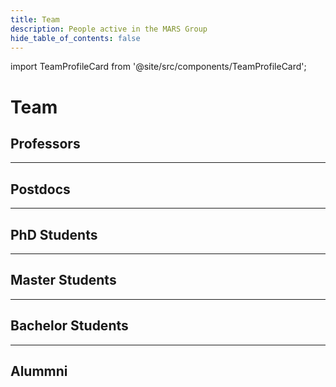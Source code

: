 ```yaml
---
title: Team
description: People active in the MARS Group
hide_table_of_contents: false
---
```


import TeamProfileCard from '@site/src/components/TeamProfileCard';

# Team

## Professors

<div class="row">
    <TeamProfileCard 
        name="Thomas Clemen"
        description="Project leadership and representation"
        img="/img/team/thomas-clemen.jpeg"
        />
</div>

<div class="row">
<TeamProfileCard 
    name="Marina Tropmann-Frick"
    description="Data Science: Analytics and Visualization"
    />

<TeamProfileCard 
    name="Karen Bradshaw"
    description="GPU-based simulation, teaching socio-ecological modelling. Computer Science Department, Rhodes University, South Africa"
    />

<TeamProfileCard 
    name="Yanling Zhou"
    description="IoT, Smart Cities, Hefei University, China"
    />

<TeamProfileCard 
    name="Greg Kiker"
    description="IoT, Smart Cities, Hefei University, China"
    />

<TeamProfileCard 
    name="Michael Köhler-Bußmeier"
    description="Theoretical Computer Science, Computational Organisation Theory"
    />

<TeamProfileCard 
    name="Jan Sudeikat"
    description="Cyber-physical Systems, Self-Organization in MAS"
    />
</div>

---

## Postdocs

<div class="row">
<TeamProfileCard 
    name="Ulfia A. Lenfers"
    description="Conceptual Modeling, Model Development, Requirements Engineering, Outreach"
    />

<TeamProfileCard 
    name="Devotha Nyambo"
    description="Conceptual Modeling and Model Development – ESIDA Project"
    />

<TeamProfileCard 
    name="Rebecca Sarku"
    description="Climate Adaptation, Climate Information Services, Designing Innovative Governance Arrangements, Adaptive Decision-making, and Digital Technologies for Agricultural and Sustainable Food Systems"
    />
</div>

---

## PhD Students

<div class="row">
<TeamProfileCard 
    name="Daniel Glake"
    description="SmartOpen Hamburg. Technical Architect of MARS Systems, MARS Runtime, MARS DSL, OpenData Discovery and Integration"
    />

<TeamProfileCard 
    name="Juliane Bönecke"
    description="Epidemiological Research – ESIDA project"
    />
</div>

---

## Master Students

<div class="row">
<TeamProfileCard 
    name="Nima Ahmady-Moghaddam"
    description="ESIDA Project, SmartOpen Hamburg"
    />
<TeamProfileCard 
    name="Daniel Osterholz"
    description="SmartOpen Hamburg"
    />
<TeamProfileCard 
    name="Jonathan Ströbele"
    description="ESIDA Project"
    />
</div>

---

## Bachelor Students

---

## Alummni

<div class="row">
<TeamProfileCard 
    name="Jan-Niklas Voß"
    year="2022"
    description="Jan-Niklas Voß, MARS Explorer"
    />
<TeamProfileCard 
    name="Julius Weyl"
    year="2019"
    description="SmartOpen Hamburg"
    />
<TeamProfileCard 
    name="Andreas Löffler"
    year="2018"
    description="Smart Rescue Model"
    />
<TeamProfileCard 
    name="Philipp Kayser"
    year="2018"
    description="GPU-based distributed environment"
    />
<TeamProfileCard 
    name="Jan Dalski"
    year="2018"
    description="Generic Agent Architecture, WebGL Visualization and Website."
    />
<TeamProfileCard 
    name="Lennart Karsten"
    year="2018"
    description="GIS data processing, public relations, infrastructure and Linux support."
    />
<TeamProfileCard 
    name="Lukas Grundmann"
    year="2018"
    description="Immune system simulation, infrastructure and Linux support"
    />
<TeamProfileCard 
    name="Petar Krastev"
    year="2018"
    description="Cascading deletion of assets"
    />
<TeamProfileCard 
    name="Prannoy Mulmi"
    year="2018"
    description="Archiving finished simulation data"
    />
<TeamProfileCard 
    name="Christian Hüning"
    year="2016"
    description="Development of MARS LIFE application and MARS Cloud"
    />
<TeamProfileCard 
    name="Daniel Steiman"
    year="2015"
    description="Context awareness for multi agent simulations based on reactive computing"
    />
<TeamProfileCard 
    name="Jana Asmussen"
    year="2015"
    description="Modelling of cheetah/impala hunting behaviour"
    />
<TeamProfileCard 
    name="Daniela Niemeyer"
    year="2015"
    description="Goal-oriented action planning in evacuation scenarios"
    />
<TeamProfileCard 
    name="Alexander Schnoor"
    year="2015"
    description="View protocol specification and Unity-based visualization"
    />
<TeamProfileCard 
    name="Jan Steffen"
    year="2015"
    description="A spatio-temporal data warehouse for heterogenous ecological data"
    />
<TeamProfileCard 
    name="Torben Woggan"
    year="2015"
    description="Layer logging service for simulation data output"
    />
<TeamProfileCard 
    name="Mariusz Baldowski"
    year="2014"
    description="Investigation of forest biomass growth with a spatial composite indicator"
    />
<TeamProfileCard 
    name="Hodabalo Pereki"
    year="2013"
    description="Simulation of tree growth and biomass fluctuations in Abdoulaye Wildlife Reserve"
    />
</div>




